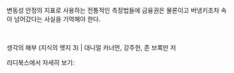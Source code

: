 변동성 안정의 지표로 사용하는 전통적인 측정법들에 금융권은 물론이고 버냉키조차 속아 넘어갔다는 사실을 기억해야 한다.

   

생각의 해부 (지식의 엣지 3) | 대니얼 카너먼, 강주헌, 존 브록만 저

리디북스에서 자세히 보기: